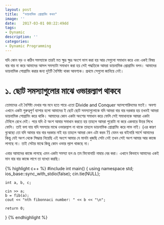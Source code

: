 ```yaml
---
layout: post
title:  "ডায়নামিক প্রোগ্রামিং কথন"
image: ''
date:   2017-03-01 00:22:49dd
tags:
- Dynamic
description: ''
categories:
- Dynamic Programming
---
```

যদি কোন বড় ও কঠিন সমস্যাকে তারই মত ক্ষুদ্র ক্ষুদ্র অংশে ভাগ করা হয় আর সেগুলো সমাধান করে এবং একই বিষয় বার বার না করে আমাদের আসল সমস্যাটা সমাধান করা হয় সেই পদ্ধতিকে আমরা ডায়নামিক প্রোগ্রামিং বলব। 
আমাদের ডায়নামিক পোগ্রামিং করার জন্য দুইটি বৈশিষ্ট্য থাকা আবশ্যক। প্রথমে সেগুলো জানিয়ে নেই।  

# ১. ছোট সমস্যাগুলোর মাঝে ওভারল্যাপ থাকবে
তোমাদের এই বৈশিষ্ট্য দেখার পর মনে হতে পারে এতো Divide and Conquer অ্যালগোরিদমের মতই। অবশ্য এখানে একটা গুরুত্বপুর্ণ ব্যাপার হলো আমাদের ই ছোট ছোট সমস্যাগুলোকে যদি আমরা বার বার দরকার হয় তখনই আমরা  ডায়নামিক পোগ্রামিং করে থাকি। আমাদের কোন একটা অংশের সমাধান করে ফেলি সেই সমাধানকে আমরা একটা টেবিলে রেখে দেই। পরে যদি ঐ অংশ আবার সমাধান করতে হয় তাহলে আমরা পুরোটা না করে একবারে উত্তর লিখে ফেলি। তাই বলা যায় যদি সমস্যার মাঝে ওভারল্যাপ না থাকে তাহলে ডায়নামিক প্রোগ্রামিং করে লাভ নাই। (এর কারণ বুঝেছো তো যদি আমার বার বার দরকার নাই হয় তাহলে আমরা কেন এটা করব ?) যেমন ধর বাইনারি সার্সে আমাদের কিন্তু যেই অংশ থেকে সিদ্ধান্ত নিয়েছি এই অংশে আমার যে মানটা খুজছি সেটা নেই তখন সেই অংশ আমার আর কাজে লাগছে না। তাই সেটার মাঝে কিন্তু কোন ওভার ল্যাপ থাকছে না। 

এবার আমাদের কাজে লাগছে এমন একটা সমস্যা হল n তম ফিবোনাচি নাম্বার বের করা। এখানে কিভাবে আমাদের একই মান বার বার কাজে লাগে তা ব্যাখ্যা করছি।

{% highlight c++ %}
#include <iostream>
int main()
{
    using namespace std;
    ios_base::sync_with_stdio(false);
    cin.tie(NULL);

    int a, b, c;
    
    cin >> a;
    b = fib(a); 
    cout << "nth fibonnaci number: " << b << "\n";
    
    return 0;
}
{% endhighlight %}
